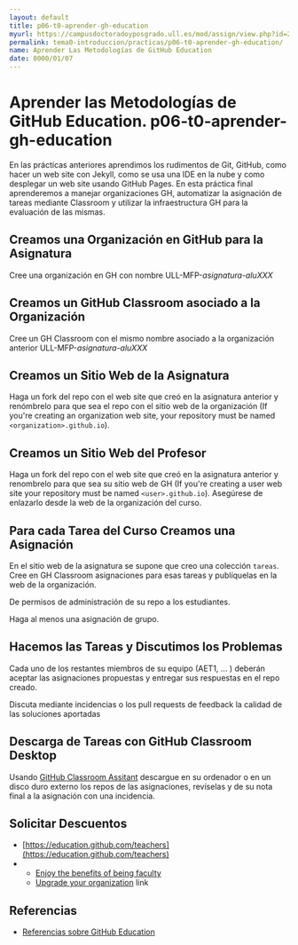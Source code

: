 ```yaml
---
layout: default
title: p06-t0-aprender-gh-education
myurl: https://campusdoctoradoyposgrado.ull.es/mod/assign/view.php?id=284111&forceview=1
permalink: tema0-introduccion/practicas/p06-t0-aprender-gh-education/
name: Aprender Las Metodologías de GitHub Education
date: 0000/01/07
---
```


# Aprender las Metodologías de GitHub Education. p06-t0-aprender-gh-education

En las prácticas anteriores aprendimos los rudimentos de Git, GitHub, como hacer un web site con Jekyll, como se usa una IDE en la nube y como desplegar un web site usando GitHub Pages. En esta práctica final aprenderemos a manejar organizaciones GH, automatizar la asignación de tareas mediante Classroom y utilizar la infraestructura GH para la evaluación de las mismas.

## Creamos una Organización en GitHub para la Asignatura

Cree una organización en GH con nombre ULL-MFP-*asignatura-aluXXX*

## Creamos un GitHub Classroom asociado a la Organización

Cree un GH Classroom con el mismo nombre asociado a la organización anterior ULL-MFP-*asignatura-aluXXX*

## Creamos un Sitio Web de la Asignatura

Haga un fork del repo con el web site que creó en la asignatura anterior y renómbrelo para que sea el repo con el sitio web de la organización (If you're creating an organization web site, your repository must be named `<organization>.github.io`). 


## Creamos un Sitio Web del Profesor

Haga un fork del repo con el web site que creó en la asignatura anterior y renombrelo para que sea su sitio web de GH (If you're creating a user web site your repository must be named `<user>.github.io`).  Asegúrese de enlazarlo desde la web de la organización del curso.

## Para cada Tarea del Curso Creamos una Asignación

En el sitio web de la asignatura se supone que creo una colección `tareas`. Cree en GH Classroom asignaciones para esas tareas y publíquelas en la web de la organización.

De permisos de administración de su repo a los estudiantes.

Haga al menos una asignación de grupo.

## Hacemos las Tareas y Discutimos los Problemas

Cada uno de los restantes miembros de su equipo (AET1, ... ) deberán aceptar las asignaciones propuestas y entregar sus respuestas en el repo creado.

Discuta mediante incidencias o los pull requests de feedback la calidad de las soluciones aportadas


## Descarga de Tareas con GitHub Classroom Desktop

Usando [GitHub Classroom Assitant](https://classroom.github.com/assistant) descargue en su ordenador o en un disco duro externo los repos de las asignaciones, revíselas y de su nota final a la asignación con una incidencia.


## Solicitar Descuentos

* [https://education.github.com/teachers](https://education.github.com/teachers)
* * [Enjoy the benefits of being faculty](https://education.github.com/benefits)
  * [Upgrade your organization](https://education.github.com/toolbox/offers/github-org-upgrades) link


## Referencias

* [Referencias sobre GitHub Education]({{site.baseurl}}/references.html#referencias-sobre-github-education)
